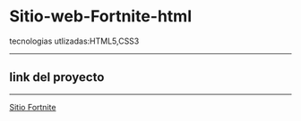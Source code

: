 # Sitio-web-Fortnite-html
tecnologias utlizadas:HTML5,CSS3

------

## link del proyecto

------

<a href="https://xbernardoalvez66.github.io/Sitio-web-Fortnite-html/Sitio-web-Fortnite-html/index.html">Sitio Fortnite</a>
